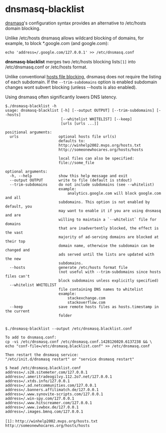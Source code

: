 # dnsmasq-blacklist

[dnsmasq](https://wiki.gentoo.org/wiki/Dnsmasq)'s configuration syntax provides an alternative to /etc/hosts domain blocking.

Unlike /etc/hosts dnsmasq allows wildcard blocking of domains, for example, to block *.google.com (and google.com):

```
echo 'address=/.google.com/127.0.0.1' >> /etc/dnsmasq.conf
```

**dnsmasq-blacklist** merges two /etc/hosts blocking lists```[1]``` into /etc/dnsmasq.conf or /etc/hosts format.

Unlike conventional [hosts file blocking](http://winhelp2002.mvps.org/hosts.htm), dnsmasq does not require the listing of each subdomain. If the `--trim-subdomains` option is enabled subdomain changes wont subvert blocking (unless --hosts is also enabled).

Using dnsmasq often significantly lowers DNS latency.

```
$./dnsmasq-blacklist -h
usage: dnsmasq-blacklist [-h] [--output OUTPUT] [--trim-subdomains] [--hosts]
                         [--whitelist WHITELIST] [--keep]
                         [urls [urls ...]]

positional arguments:
  urls                  optional hosts file url(s)
                        defaults to:
                        http://winhelp2002.mvps.org/hosts.txt
                        http://someonewhocares.org/hosts/hosts
                        
                        local files can also be specified:
                        file://some_file

optional arguments:
  -h, --help            show this help message and exit
  --output OUTPUT       write to file (default is stdout)
  --trim-subdomains     do not include subdomains (see --whitelist)
                        example:
                            analytics.google.com will block google.com and all
						subdomains. This option is not enabled by default, you
						may want to enable it if you are using dnsmasq and are
						willing to maintain a `--whitelist` file for domains
						that are inadvertently blocked, the effect is the vast
						majority of ad-serving domains are blocked at their top
						domain name, otherwise the subdomain can be changed and
						ads served until the lists are updated with the new 
						subdomains.
  --hosts               generate /etc/hosts format file
                        (not useful with --trim-subdomains since hosts files can't
						block subdomains unless explicitly specified)
  --whitelist WHITELIST
                        file containing DNS names to whitelist
                        example:
                            stackexchange.com
                            stackoverflow.com
  --keep                save remote hosts files as hosts.timestamp in the current
						folder


$./dnsmasq-blacklist --output /etc/dnsmasq.blacklist.conf

To add to dnsmasq.conf:
cp -vi /etc/dnsmasq.conf /etc/dnsmasq.conf.1428126020.6137238 && \
echo "conf-file=/etc/dnsmasq.blacklist.conf" >> /etc/dnsmasq.conf

Then restart the dnsmasq service:
"/etc/init.d/dnsmasq restart" or "service dnsmasq restart"

$ head /etc/dnsmasq.blacklist.conf
address=/.s28.sitemeter.com/127.0.0.1
address=/.ameritradeogilvy.112.2o7.net/127.0.0.1
address=/.xtds.info/127.0.0.1
address=/.ad.netcommunities.com/127.0.0.1
address=/.banners.affilimatch.de/127.0.0.1
address=/.www.synovite-scripts.com/127.0.0.1
address=/.win-spy.com/127.0.0.1
address=/.www.hitscreamer.com/127.0.0.1
address=/.www.ivwbox.de/127.0.0.1
address=/.images.bmnq.com/127.0.0.1
```

`[1]:`
 `http://winhelp2002.mvps.org/hosts.txt`
 `http://someonewhocares.org/hosts/hosts`
